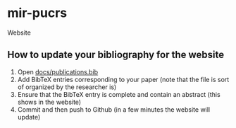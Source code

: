 # mir-pucrs
Website

## How to update your bibliography for the website
1. Open [docs/publications.bib](docs/publications.bib)
2. Add BibTeX entries corresponding to your paper (note that the file is sort of organized by the researcher is)
3. Ensure that the BibTeX entry is complete and contain an abstract (this shows in the website)
4. Commit and then push to Github (in a few minutes the website will update)
